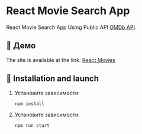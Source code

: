 # React Movie Search App

React Movie Search App Using Public API [OMDb API](https://www.omdbapi.com/).

## 🚀 Демо  
The site is available at the link: [React Movies](https://vitaliygalata1986.github.io/react-movies/)

## 🔧 Installation and launch  

1. Установите зависимости:  
   ```sh
   npm install

2. Установите зависимости:  
   ```sh
   npm run start
   
